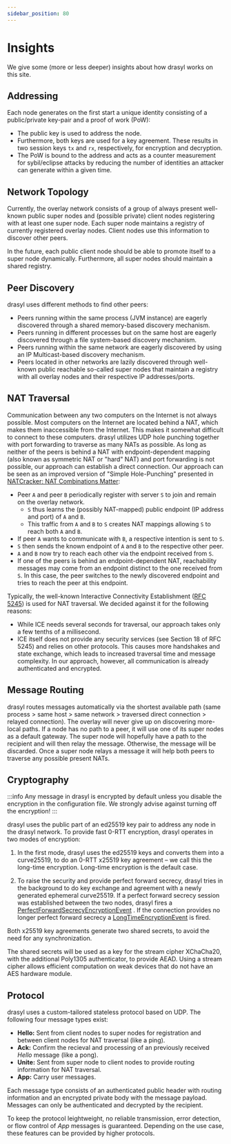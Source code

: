```yaml
---
sidebar_position: 80
---
```

# Insights

We give some (more or less deeper) insights about how drasyl works on this site.

## Addressing

Each node generates on the first start a unique identity consisting of a public/private key-pair and a proof of work (PoW):

* The public key is used to address the node.
* Furthermore, both keys are used for a key agreement. These results in two session keys `tx` and `rx`, respectively, for encryption and decryption.
* The PoW is bound to the address and acts as a counter measurement for sybil/eclipse attacks by reducing the number of identities an attacker can generate within a given time.

## Network Topology

Currently, the overlay network consists of a group of always present well-known public super nodes and (possible private) client nodes registering with at least one super node.
Each super node maintains a registry of currently registered overlay nodes. Client nodes use this information to discover other peers.

In the future, each public client node should be able to promote itself to a super node dynamically.
Furthermore, all super nodes should maintain a shared registry.

## Peer Discovery

drasyl uses different methods to find other peers:

* Peers running within the same process (JVM instance) are eagerly discovered through a shared memory-based discovery mechanism.
* Peers running in different processes but on the same host are eagerly discovered through a file system-based discovery mechanism.
* Peers running within the same network are eagerly discovered by using an IP Multicast-based discovery mechanism.
* Peers located in other networks are lazily discovered through well-known public reachable so-called super nodes that maintain a registry with all overlay nodes and their respective IP addresses/ports.

## NAT Traversal

Communication between any two computers on the Internet is not always possible.
Most computers on the Internet are located behind a NAT, which makes them inaccessible from the Internet.
This makes it somewhat difficult to connect to these computers.
drasyl utilizes UDP hole punching together with port forwarding to traverse as many NATs as possible.
As long as neither of the peers is behind a NAT with endpoint-dependent mapping (also known as symmetric NAT or "hard" NAT) and port forwarding is not possible, our approach can establish a direct connection.
Our approach can be seen as an improved version of "Simple Hole-Punching" presented in [NATCracker: NAT Combinations Matter](https://doi.org/10.1109/ICCCN.2009.5235278):

* Peer `A` and peer `B` periodically register with server `S` to join and remain on the overlay network.
  * `S` thus learns the (possibly NAT-mapped) public endpoint (IP address and port) of `A` and `B`.
  * This traffic from `A` and `B` to `S` creates NAT mappings allowing `S` to reach both `A` and `B`.
* If peer `A` wants to communicate with `B`, a respective intention is sent to `S`.
* `S` then sends the known endpoint of `A` and `B` to the respective other peer.
* `A` and `B` now try to reach each other via the endpoint received from `S`.
* If one of the peers is behind an endpoint-dependent NAT, reachability messages may come from an endpoint distinct to the one received from `S`.
In this case, the peer switches to the newly discovered endpoint and tries to reach the peer at this endpoint.

Typically, the well-known Interactive Connectivity Establishment ([RFC 5245](https://datatracker.ietf.org/doc/html/rfc5245)) is used for NAT traversal. We decided against it for the following reasons:

* While ICE needs several seconds for traversal, our approach takes only a few tenths of a millisecond.
* ICE itself does not provide any security services (see Section 18 of RFC 5245) and relies on other protocols. This causes more handshakes and state exchange, which leads to increased traversal time and message complexity. In our approach, however, all communication is already authenticated and encrypted.

## Message Routing

drasyl routes messages automatically via the shortest available path (same process > same host > same network > traversed direct connection > relayed connection).
The overlay will never give up on discovering more-local paths.
If a node has no path to a peer, it will use one of its super nodes as a default gateway.
The super node will hopefully have a path to the recipient and will then relay the message.
Otherwise, the message will be discarded.
Once a super node relays a message it will help both peers to traverse any possible present NATs.

## Cryptography

:::info
Any message in drasyl is encrypted by default unless you disable the encryption in the configuration file. 
We strongly advise against turning off the encryption!
:::

drasyl uses the public part of an ed25519 key pair to address any node in the drasyl network. To provide fast 0-RTT encryption, 
drasyl operates in two modes of encryption:

1. In the first mode, drasyl uses the ed25519 keys and converts them into a curve25519, to do an
   0-RTT x25519 key agreement – we call this the long-time encryption. Long-time encryption is the
   default case.

2. To raise the security and provide perfect forward secrecy, drasyl tries in the background to do
   key exchange and agreement with a newly generated ephemeral curve25519. If a perfect forward
   secrecy session was established between the two nodes, drasyl fires
   a [PerfectForwardSecrecyEncryptionEvent](https://api.drasyl.org/master/org/drasyl/node/event/PerfectForwardSecrecyEncryptionEvent.html)
   . If the connection provides no longer perfect forward secrecy
   a [LongTimeEncryptionEvent](https://api.drasyl.org/master/org/drasyl/node/event/LongTimeEncryptionEvent.html)
   is fired.

Both x25519 key agreements generate two shared secrets, to avoid the need for any synchronization.

The shared secrets will be used as a key for the stream cipher XChaCha20, with the additional Poly1305 authenticator, 
to provide AEAD.
Using a stream cipher allows efficient computation on weak devices that do not have an AES hardware module.

## Protocol

drasyl uses a custom-tailored stateless protocol based on UDP. The following four message types exist:

* **Hello:** Sent from client nodes to super nodes for registration and between client nodes for NAT traversal (like a ping).
* **Ack:** Confirm the recieval and processing of an previously received *Hello* message (like a pong).
* **Unite:** Sent from super node to client nodes to provide routing information for NAT traversal.
* **App:** Carry user messages.

Each message type consists of an authenticated public header with routing information and an encrypted private body with the message payload.
Messages can only be authenticated and decrypted by the recipient.

To keep the protocol leightweight, no reliable transmission, error detection, or flow control of *App* messages is guaranteed.
Depending on the use case, these features can be provided by higher protocols.


